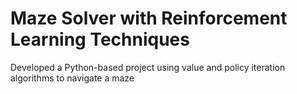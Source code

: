 # Maze Solver with Reinforcement Learning Techniques
 Developed a Python-based project using value and policy iteration algorithms to navigate a maze
